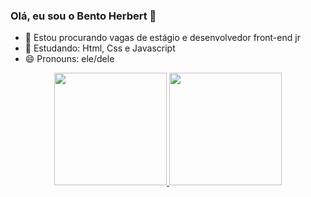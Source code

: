 ### Olá, eu sou o Bento Herbert 👋

- 🔭 Estou procurando vagas de estágio e desenvolvedor front-end jr
- 🌱 Estudando: Html, Css e Javascript
- 😄 Pronouns: ele/dele

<div align="center">
  <a href="https://github.com/bentoherbert">
  <img height="180em" src="https://github-readme-stats.vercel.app/api?username=bentoherbert&show_icons=true&theme=dracula&include_all_commits=true&count_private=true"/>
  <img height="180em" src="https://github-readme-stats.vercel.app/api/top-langs/?username=bentoherbert&layout=compact&langs_count=7&theme=dracula"/>
</div>
